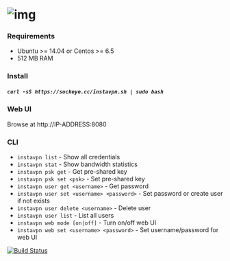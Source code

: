 ![img](http://sockeye.cc/img/instavpn.png)
========

### Requirements
* Ubuntu >= 14.04 or Centos >= 6.5
* 512 MB RAM

### Install
##### `curl -sS https://sockeye.cc/instavpn.sh | sudo bash`

### Web UI
Browse at http://IP-ADDRESS:8080

### CLI
* `instavpn list` - Show all credentials
* `instavpn stat` - Show bandwidth statistics
* `instavpn psk get` - Get pre-shared key
* `instavpn psk set <psk>` - Set pre-shared key
* `instavpn user get <username>` - Get password
* `instavpn user set <username> <password>` - Set password or create user if not exists
* `instavpn user delete <username>` - Delete user
* `instavpn user list` - List all users
* `instavpn web mode [on|off]` - Turn on/off web UI
* `instavpn web set <username> <password>` - Set username/password for web UI

[![Build Status](https://semaphoreapp.com/api/v1/projects/bbc573c4-5685-4e50-8552-eb5f1c9e53c8/302440/badge.png)](https://semaphoreapp.com/sockeye/instavpn)
